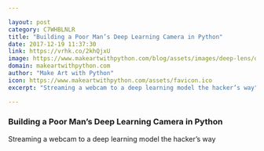 ```yaml
---

layout: post
category: C7WHBLNLR
title: "Building a Poor Man’s Deep Learning Camera in Python"
date: 2017-12-19 11:37:30
link: https://vrhk.co/2khQjxU
image: https://www.makeartwithpython.com/blog/assets/images/deep-lens/deep-learning-camera.jpg
domain: makeartwithpython.com
author: "Make Art with Python"
icon: https://www.makeartwithpython.com/assets/favicon.ico
excerpt: "Streaming a webcam to a deep learning model the hacker’s way"

---
```


### Building a Poor Man’s Deep Learning Camera in Python

Streaming a webcam to a deep learning model the hacker’s way